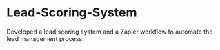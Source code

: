 # Lead-Scoring-System
Developed a lead scoring system and a Zapier workflow to automate the lead management process.
